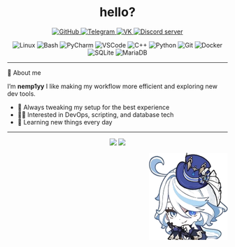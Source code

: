<h1 align="center">hello?</h1>

<p align="center">
  <a href="https://github.com/nemp1yy" title="GitHub">
    <img src="https://img.shields.io/github/followers/nemp1yy?label=GitHub&style=social&logo=github" alt="GitHub"/>
  </a>
  <a href="https://t.me/hoshimach1" title="Telegram">
    <img src="https://img.shields.io/badge/Telegram-2AABEE?style=flat-square&logo=telegram&logoColor=white" alt="Telegram"/>
  </a>
  <a href="https://vk.com/hoshimach1" title="VK">
    <img src="https://img.shields.io/badge/VK-4C75A3?style=flat-square&logo=vk&logoColor=white" alt="VK"/>
  </a>
  <a href="https://discord.gg/ZdbYhAMzMg" title="Discord">
    <img src="https://img.shields.io/badge/Discord-5865F2?style=flat-square&logo=discord&logoColor=white" alt="Discord server"/>
  </a>
</p>

<p align="center">
  <img src="https://img.shields.io/badge/Linux-333?style=flat-square&logo=linux&logoColor=yellow" alt="Linux"/>
  <img src="https://img.shields.io/badge/Bash-333?style=flat-square&logo=gnubash&logoColor=white" alt="Bash"/>
  <img src="https://img.shields.io/badge/PyCharm-143?style=flat-square&logo=pycharm&logoColor=white" alt="PyCharm"/>
  <img src="https://img.shields.io/badge/VS%20Code-007ACC?style=flat-square&logo=visualstudiocode&logoColor=white" alt="VSCode"/>
  <img src="https://img.shields.io/badge/C%2B%2B-00599C?style=flat-square&logo=c%2B%2B&logoColor=white" alt="C++"/>
  <img src="https://img.shields.io/badge/Python-3776AB?style=flat-square&logo=python&logoColor=yellow" alt="Python"/>
  <img src="https://img.shields.io/badge/Git-F05032?style=flat-square&logo=git&logoColor=white" alt="Git"/>
  <img src="https://img.shields.io/badge/Docker-2496ED?style=flat-square&logo=docker&logoColor=white" alt="Docker"/>
  <img src="https://img.shields.io/badge/SQLite-003B57?style=flat-square&logo=sqlite&logoColor=white" alt="SQLite"/>
  <img src="https://img.shields.io/badge/MariaDB-003545?style=flat-square&logo=mariadb&logoColor=white" alt="MariaDB"/>
</p>

---
👋 About me

I’m **nemp1yy**
I like making my workflow more efficient and exploring new dev tools.

- 🔧 Always tweaking my setup for the best experience
- 🧑‍💻 Interested in DevOps, scripting, and database tech
- 🚀 Learning new things every day

---

<p align="center">
  <img src="https://github-readme-stats.vercel.app/api?username=nemp1yy&show_icons=true&theme=github_dark&hide_border=true"/>
  <img src="https://github-readme-streak-stats.herokuapp.com?user=nemp1yy&theme=github-dark&hide_border=true"/>
</p>


<img src="https://raw.githubusercontent.com/RimuEirnarn/RimuEirnarn/main/public/furina-chibi.webp" width="180" align="right"/>
